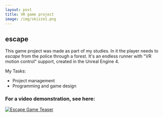 ```yaml
---
layout: post
title: VR game project
image: /img/skizze1.png
---
```


## escape  
This game project was made as part of my studies. In it the player needs to *escape* from the police through a forest. It's an endless runner with "VR motion control" support, created in the Unreal Engine 4.

My Tasks:
* Project management
* Programming and game design

### For a video demonstration, see here:
[![Escape Game Teaser](http://i.imgur.com/7s99quF.png)](https://vimeo.com/209393676 "Escape Game Teaser - Click to Watch!")
